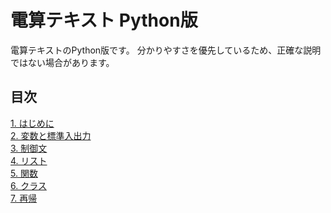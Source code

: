 # 電算テキスト Python版
電算テキストのPython版です。
分かりやすさを優先しているため、正確な説明ではない場合があります。
## 目次
[1. はじめに](https://github.com/knct-densan/densantext-python/blob/main/Chapter1.md)  
[2. 変数と標準入出力](https://github.com/knct-densan/densantext-python/blob/main/Chapter2.md)  
[3. 制御文](https://github.com/knct-densan/densantext-python/blob/main/Chapter3.md)  
[4. リスト](https://github.com/knct-densan/densantext-python/blob/main/Chapter4.md)  
[5. 関数](https://github.com/knct-densan/densantext-python/blob/main/Chapter5.md)  
[6. クラス](https://github.com/knct-densan/densantext-python/blob/main/Chapter6.md)  
[7. 再帰](https://github.com/knct-densan/densantext-python/blob/main/Chapter7.md)  
